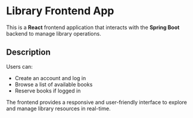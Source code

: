 # Library Frontend App

This is a **React** frontend application that interacts with the **Spring Boot** backend to manage library operations.

## Description

Users can:

- Create an account and log in
- Browse a list of available books
- Reserve books if logged in

The frontend provides a responsive and user-friendly interface to explore and manage library resources in real-time.
